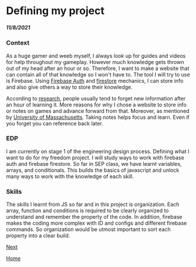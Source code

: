 # Defining my project
##### 11/8/2021

### Context

As a huge gamer and weeb myself, I always look up for guides and videos for help throughout my gameplay. However much knowledge gets thrown out of my head after an hour or so. Therefore, I want to make a website that can contain all of that knowledge so I won't have to. The tool I will try to use is Firebase. Using [Firebase Auth](https://firebase.google.com/docs/auth) and [firestore](https://firebase.google.com/docs/firestore) mechanics, I can store info and also give others a way to store their knowledge. 

According to [research](https://www.learnupon.com/blog/ebbinghaus-forgetting-curve/), people usually tend to forget new information after an hour of learning it. More reasons for why I chose a website to store info or notes on games and advance forward from that. Moreover, as mentioned by [University of Massachusetts](https://www.umassd.edu/dss/resources/students/classroom-strategies/why-take-notes/). Taking notes helps focus and learn. Even if you forget you can reference back later. 

### EDP
I am currently on stage 1 of the engineering design process. Defining what I want to do for my freedom project. I will study ways to work with firebase auth and firebase firestore. So far in SEP class, we have learnt variables, arrays, and conditionals. This builds the basics of javascript and unlock many ways to work with the knowledge of each skill. 

### Skills

The skills I learnt from JS so far and in this project is organization. Each array, function and conditions is required to be clearly organized to understand and remember the property of the code. In addition, firebase makes the coding more complex with ID and configs and different firebase commands. So organization would be utmost important to sort each property into a clear build. 


[Next](entry02.md)

[Home](../README.md)
